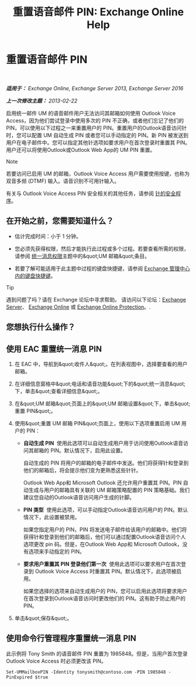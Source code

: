 ﻿---
title: '重置语音邮件 PIN: Exchange Online Help'
TOCTitle: 重置语音邮件 PIN
ms:assetid: bf07e6e7-01d2-4933-bff5-c615cc21a480
ms:mtpsurl: https://technet.microsoft.com/zh-cn/library/Bb124404(v=EXCHG.150)
ms:contentKeyID: 50556667
ms.date: 05/23/2018
mtps_version: v=EXCHG.150
f1_keywords:
- Microsoft.Exchange.Management.SnapIn.Esm.Recipients.ResetUnifiedMessagingPinPropertyControl
ms.translationtype: MT
---

# 重置语音邮件 PIN

 

_**适用于：** Exchange Online, Exchange Server 2013, Exchange Server 2016_

_**上一次修改主题：** 2013-02-22_

启用统一邮件 UM 的语音邮件用户无法访问其邮箱如何使用 Outlook Voice Access，因为他们尝试登录中使用多次的 PIN 不正确，或者他们忘记了他们的 PIN，可以使用以下过程之一来重置用户的 PIN。重置用户的Outlook语音访问针时，您可以配置 UM 自动生成 PIN 或者您可以手动指定的 PIN。新 PIN 被发送到用户在电子邮件中。您可以指定其他针选项如要求用户在首次登录时重置其 PIN。用户还可以将使用Outlook或Outlook Web App的 UM PIN 重置。

> [!NOTE]  
> 若要访问已启用 UM 的邮箱，Outlook Voice Access 用户需要使用按键，也称为双音多频 (DTMF) 输入。语音识别不可用针输入。


有关与 Outlook Voice Access PIN 安全相关的其他任务，请参阅 [针的安全程序](pin-security-procedures-exchange-2013-help.md)。

## 在开始之前，您需要知道什么？

  - 估计完成时间：小于 1 分钟。

  - 您必须先获得权限，然后才能执行此过程或多个过程。若要查看所需的权限，请参阅 [统一消息权限](unified-messaging-permissions-exchange-2013-help.md)主题中的\&quot;UM 邮箱\&quot;条目。

  - 若要了解可能适用于此主题中过程的键盘快捷键，请参阅 [Exchange 管理中心内的键盘快捷键](keyboard-shortcuts-in-the-exchange-admin-center-exchange-online-protection-help.md)。

> [!TIP]  
> 遇到问题了吗？请在 Exchange 论坛中寻求帮助。 请访问以下论坛：<a href="https://go.microsoft.com/fwlink/p/?linkid=60612">Exchange Server</a>、 <a href="https://go.microsoft.com/fwlink/p/?linkid=267542">Exchange Online</a> 或 <a href="https://go.microsoft.com/fwlink/p/?linkid=285351">Exchange Online Protection</a>。.


## 您想执行什么操作？

## 使用 EAC 重置统一消息 PIN

1.  在 EAC 中，导航到\&quot;收件人\&quot;。在列表视图中，选择要查看的用户邮箱。

2.  在详细信息窗格中\&quot;电话和语音功能\&quot;下的\&quot;统一消息\&quot;下，单击\&quot;查看详细信息\&quot;。

3.  在\&quot;UM 邮箱\&quot;页面上的\&quot;UM 邮箱设置\&quot;下，单击\&quot;重置 PIN\&quot;。

4.  使用\&quot;重置 UM 邮箱 PIN\&quot;页面上，使用以下选项重置启用 UM 用户的 PIN：
    
      - **自动生成 PIN**  使用此选项可以自动生成用户用于访问使用Outlook语音访问其邮箱的 PIN。默认情况下，启用此设置。
        
        自动生成的 PIN 将用户的邮箱的电子邮件中发送。他们将获得针和登录到他们的邮箱后，将会提示他们变为更熟悉这些针针。
        
        Outlook Web App和 Microsoft Outlook 还允许用户重置其 PIN。PIN 自动生成与用户的邮箱具有关联的 UM 邮箱策略配置的 PIN 策略基础。我们建议您自动的Outlook语音访问用户生成的针脚。
    
      - **PIN 类型**  使用此选项，可以手动指定Outlook语音访问用户的 PIN。默认情况下，此设置被禁用。
        
        如果您指定用户的 PIN，PIN 将发送电子邮件给该用户的邮箱中。他们将获得针和登录到他们的邮箱后，他们可以通过配置Outlook语音访问个人选项更改 pin 码。但是，在Outlook Web App和 Microsoft Outlook，没有选项来手动指定的 PIN。
    
      - **要求用户重置其 PIN 登录他们第一次**  使用此选项可以要求用户在首次登录到 Outlook Voice Access 时重置其 PIN。默认情况下，此选项被启用。
        
        如果您选择的选项来自动生成用户的 PIN，您可以启用此选项将要求用户在首次登录到Outlook语音访问时更改他们的 PIN。这有助于防止用户的 PIN。

5.  单击\&quot;保存\&quot;。

## 使用命令行管理程序重置统一消息 PIN

此示例将 Tony Smith 的语音邮件 PIN 重置为 1985848。但是，当用户首次登录 Outlook Voice Access 时必须更改该 PIN。

    Set-UMMailboxPIN -Identity tonysmith@contoso.com -PIN 1985848 -PinExpired $true

